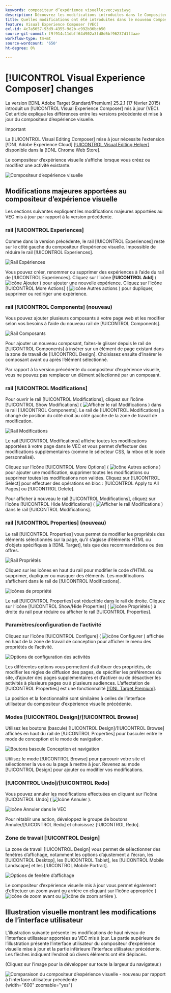 ```yaml
---
keywords: compositeur d’expérience visuelle;vec;wysiwyg
description: Découvrez les modifications introduites dans le Compositeur d’expérience visuelle (VEC) dans la version Adobe Target 25.2.1 (17 février 2025).
title: Quelles modifications ont été introduites dans le nouveau Compositeur d’expérience visuelle (VEC) ?
feature: Visual Experience Composer (VEC)
exl-id: 4c7a5657-93d9-4355-9d2b-c992b36bcb50
source-git-commit: f9f914c11dbff64d902a3fd8d6bf96237d1f4aae
workflow-type: tm+mt
source-wordcount: '650'
ht-degree: 0%

---
```


# [!UICONTROL Visual Experience Composer] changes

La version [!DNL Adobe Target Standard/Premium] 25.2.1 (17 février 2015) introduit un [!UICONTROL Visual Experience Composer] mis à jour (VEC). Cet article explique les différences entre les versions précédente et mise à jour du compositeur d’expérience visuelle.

>[!IMPORTANT]
>
>La [!UICONTROL Visual Editing Composer] mise à jour nécessite l’extension [!DNL Adobe Experience Cloud] [[!UICONTROL Visual Editing Helper]](/help/main/c-experiences/c-visual-experience-composer/r-troubleshoot-composer/visual-editing-helper-extension.md) disponible dans la [!DNL Chrome Web Store].

Le compositeur d’expérience visuelle s’affiche lorsque vous créez ou modifiez une activité existante.

![Compositeur d’expérience visuelle](/help/main/c-experiences/c-visual-experience-composer/assets/vec-highlight-refresh.png)

## Modifications majeures apportées au compositeur d’expérience visuelle

Les sections suivantes expliquent les modifications majeures apportées au VEC mis à jour par rapport à la version précédente.

### rail [!UICONTROL Experiences]

Comme dans la version précédente, le rail [!UICONTROL Experiences] reste sur le côté gauche du compositeur d’expérience visuelle. Impossible de réduire le rail [!UICONTROL Experiences].

![Rail Expériences](/help/main/c-experiences/c-visual-experience-composer/assets/experiences-panel.png)

Vous pouvez créer, renommer ou supprimer des expériences à l’aide du rail de [!UICONTROL Experiences]. Cliquez sur l’icône **[!UICONTROL Add]** ( ![icône Ajouter](/help/main/assets/icons/Add.svg) ) pour ajouter une nouvelle expérience. Cliquez sur l’icône [!UICONTROL More Actions] ( ![icône Autres actions](/help/main/assets/icons/MoreSmall.svg) ) pour dupliquer, supprimer ou rediriger une expérience.

### rail [!UICONTROL Components] (nouveau)

Vous pouvez ajouter plusieurs composants à votre page web et les modifier selon vos besoins à l’aide du nouveau rail de [!UICONTROL Components].

![Rail Composants](/help/main/c-experiences/c-visual-experience-composer/assets/components-panel.png)

Pour ajouter un nouveau composant, faites-le glisser depuis le rail de [!UICONTROL Components] à insérer sur un élément de page existant dans la zone de travail de [!UICONTROL Design]. Choisissez ensuite d’insérer le composant avant ou après l’élément sélectionné.

Par rapport à la version précédente du compositeur d’expérience visuelle, vous ne pouvez pas remplacer un élément sélectionné par un composant.

### rail [!UICONTROL Modifications]

Pour ouvrir le rail [!UICONTROL Modifications], cliquez sur l’icône [!UICONTROL Show Modifications] ( ![Afficher le rail Modifications](/help/main/assets/icons/History.svg) ) dans le rail [!UICONTROL Components]. Le rail de [!UICONTROL Modifications] a changé de position du côté droit au côté gauche de la zone de travail de modification.

![Rail Modifications](/help/main/c-experiences/c-visual-experience-composer/assets/modifications-panel.png)

Le rail [!UICONTROL Modifications] affiche toutes les modifications apportées à votre page dans le VEC et vous permet d’effectuer des modifications supplémentaires (comme le sélecteur CSS, la mbox et le code personnalisé).

Cliquez sur l’icône [!UICONTROL More Options] ( ![icône Autres actions](/help/main/assets/icons/MoreSmall.svg) ) pour ajouter une modification, supprimer toutes les modifications ou supprimer toutes les modifications non valides. Cliquez sur [!UICONTROL Select] pour effectuer des opérations en bloc : [!UICONTROL Apply to All Pages] ou [!UICONTROL Delete].

Pour afficher à nouveau le rail [!UICONTROL Modifications], cliquez sur l’icône [!UICONTROL Hide Modifications] ( ![Afficher le rail Modifications](/help/main/assets/icons/History.svg) ) dans le rail [!UICONTROL Modifications].

### rail [!UICONTROL Properties] (nouveau)

Le rail [!UICONTROL Properties] vous permet de modifier les propriétés des éléments sélectionnés sur la page, qu’il s’agisse d’éléments HTML ou d’objets spécifiques à [!DNL Target], tels que des recommandations ou des offres.

![Rail Propriétés](/help/main/c-experiences/c-visual-experience-composer/assets/properties-panel.png)

Cliquez sur les icônes en haut du rail pour modifier le code d’HTML ou supprimer, dupliquer ou masquer des éléments. Les modifications s’affichent dans le rail de [!UICONTROL Modifications].

![Icônes de propriété](/help/main/c-experiences/c-visual-experience-composer/assets/options-icons.png)

Le rail [!UICONTROL Properties] est réductible dans le rail de droite. Cliquez sur l’icône [!UICONTROL Show/Hide Properties] ( ![icône Propriétés](/help/main/assets/icons/Propertie.svg) ) à droite du rail pour réduire ou afficher le rail [!UICONTROL Properties].

### Paramètres/configuration de l’activité

Cliquez sur l’icône [!UICONTROL Configure] ( ![icône Configurer](/help/main/assets/icons/Setting.svg) ) affichée en haut de la zone de travail de conception pour afficher le menu des propriétés de l’activité.

![Options de configuration des activités](/help/main/c-experiences/c-visual-experience-composer/assets/configure-options.png)

Les différentes options vous permettent d’attribuer des propriétés, de modifier les règles de diffusion des pages, de spécifier les préférences du site, d’ajouter des pages supplémentaires et d’activer ou de désactiver les activités à plusieurs pages ou à plusieurs audiences. L’affectation de [!UICONTROL Properties] est une fonctionnalité [[!DNL Target Premium]](/help/main/c-intro/intro.md#premium).

La position et la fonctionnalité sont similaires à celles de l’interface utilisateur du compositeur d’expérience visuelle précédente.

### Modes [!UICONTROL Design]/[!UICONTROL Browse]

Utilisez les boutons (bascule) [!UICONTROL Design]/[!UICONTROL Browse] affichés en haut du rail de [!UICONTROL Properties] pour basculer entre le mode de conception et le mode de navigation.

![Boutons bascule Conception et navigation](/help/main/c-experiences/c-visual-experience-composer/assets/design-browse-mode.png)

Utilisez le mode [!UICONTROL Browse] pour parcourir votre site et sélectionner la vue ou la page à mettre à jour. Revenez au mode [!UICONTROL Design] pour ajouter ou modifier vos modifications.

### [!UICONTROL Undo]/[!UICONTROL Redo]

Vous pouvez annuler les modifications effectuées en cliquant sur l’icône [!UICONTROL Undo] ( ![Icône Annuler](/help/main/assets/icons/Undo.svg) ).

![Icône Annuler dans le VEC](/help/main/c-experiences/c-visual-experience-composer/assets/undo.png)

Pour rétablir une action, développez le groupe de boutons Annuler/[!UICONTROL Redo] et choisissez [!UICONTROL Redo].

### Zone de travail [!UICONTROL Design]

La zone de travail [!UICONTROL Design] vous permet de sélectionner des fenêtres d’affichage, notamment les options d’ajustement à l’écran, les [!UICONTROL Desktop], les [!UICONTROL Tablet], les [!UICONTROL Mobile Landscape] et les [!UICONTROL Mobile Portrait].

![Options de fenêtre d’affichage](/help/main/c-experiences/c-visual-experience-composer/assets/viewports.png)

Le compositeur d’expérience visuelle mis à jour vous permet également d’effectuer un zoom avant ou arrière en cliquant sur l’icône appropriée ( ![icône de zoom avant](/help/main/assets/icons/ZoomIn.svg) ou ![icône de zoom arrière](/help/main/assets/icons/ZoomOut.svg) ).

## Illustration visuelle montrant les modifications de l’interface utilisateur

L’illustration suivante présente les modifications de haut niveau de l’interface utilisateur apportées au VEC mis à jour. La partie supérieure de l’illustration présente l’interface utilisateur du compositeur d’expérience visuelle mise à jour et la partie inférieure l’interface utilisateur précédente. Les flèches indiquent l’endroit où divers éléments ont été déplacés.

(Cliquez sur l’image pour la développer sur toute la largeur du navigateur.)

![Comparaison du compositeur d’expérience visuelle - nouveau par rapport à l’interface utilisateur précédente](/help/main/c-experiences/c-visual-experience-composer/assets/vec-comparison.png){width="600" zoomable="yes"}
